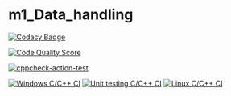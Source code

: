 # m1_Data_handling
[![Codacy Badge](https://app.codacy.com/project/badge/Grade/97b63b024db74067ae2f8f67e1349702)](https://www.codacy.com/gh/SitalRoul25/m1_Data_handling/dashboard?utm_source=github.com&amp;utm_medium=referral&amp;utm_content=SitalRoul25/m1_Data_handling&amp;utm_campaign=Badge_Grade)

[![Code Quality Score](https://www.code-inspector.com/project/12/score/svg)](https://www.code-inspector.com/public/project/12/POK/dashboard)

[![cppcheck-action-test](https://github.com/SitalRoul25/m1_Data_handling/actions/workflows/c-cpp.yml/badge.svg)](https://github.com/SitalRoul25/m1_Data_handling/actions/workflows/c-cpp.yml)

[![Windows C/C++ CI](https://github.com/SitalRoul25/m1_Data_handling/actions/workflows/Windows_C_CPP.yml/badge.svg)](https://github.com/SitalRoul25/m1_Data_handling/actions/workflows/Windows_C_CPP.yml)
[![Unit testing C/C++ CI](https://github.com/SitalRoul25/m1_Data_handling/actions/workflows/unity.yml/badge.svg)](https://github.com/SitalRoul25/m1_Data_handling/actions/workflows/unity.yml)
[![Linux C/C++ CI](https://github.com/SitalRoul25/m1_Data_handling/actions/workflows/Linux_C_CPP.yml/badge.svg)](https://github.com/SitalRoul25/m1_Data_handling/actions/workflows/Linux_C_CPP.yml)
